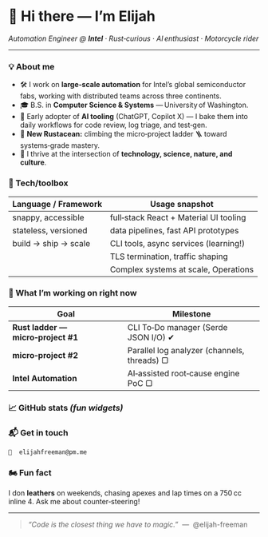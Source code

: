 # 👋 Hi there — I’m **Elijah**

*Automation Engineer @ ****Intel**** · Rust‑curious · AI enthusiast · Motorcycle rider*

---

### 💡 About me

- 🛠 I work on **large‑scale automation** for Intel’s global semiconductor fabs, working with distributed teams across three continents.
- 🎓 B.S. in **Computer Science & Systems** — University of Washington.
- 🤖 Early adopter of **AI tooling** (ChatGPT, Copilot X) — I bake them into daily workflows for code review, log triage, and test‑gen.
- 🦀 **New Rustacean:** climbing the micro‑project ladder 🪜 toward systems‑grade mastery.
- 🌱 I thrive at the intersection of **technology, science, nature, and culture**.

### 🔧 Tech/toolbox

| Language / Framework | Usage snapshot                        |
| -------------------- | ------------------------------------- |
| snappy, accessible   | full‑stack React + Material UI tooling|
| stateless, versioned | data pipelines, fast API prototypes   |
| build → ship → scale | CLI tools, async services (learning!) | 
|                      | TLS termination, traffic shaping      |
|                      | Complex systems at scale, Operations  | 


### 🚀 What I’m working on right now

| Goal                               | Milestone                                   |
| ---------------------------------- | ------------------------------------------- |
| **Rust ladder — micro‑project #1** | CLI To‑Do manager (Serde JSON I/O) ✔︎       |
| **micro‑project #2**               | Parallel log analyzer (channels, threads) ▢ |
| **Intel Automation**               | AI‑assisted root‑cause engine PoC ▢         |

### 📈 GitHub stats *(fun widgets)*

### 📬 Get in touch

```text
📧  elijahfreeman@pm.me
```

### 🏍 Fun fact

I don **leathers** on weekends, chasing apexes and lap times on a 750 cc inline 4.  Ask me about counter‑steering!

---

> *“Code is the closest thing we have to magic.”*   —  @elijah-freeman

